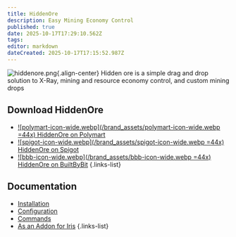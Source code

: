 ```yaml
---
title: HiddenOre
description: Easy Mining Economy Control
published: true
date: 2025-10-17T17:29:10.562Z
tags: 
editor: markdown
dateCreated: 2025-10-17T17:15:52.987Z
---
```


![hiddenore.png](/hiddenore_docs/hiddenore.png){.align-center}
Hidden ore is a simple drag and drop solution to X-Ray, mining and resource economy control, and custom mining drops


## Download HiddenOre
- [![polymart-icon-wide.webp](/brand_assets/polymart-icon-wide.webp =44x) HiddenOre on Polymart]()
- [![spigot-icon-wide.webp](/brand_assets/spigot-icon-wide.webp =44x) HiddenOre on Spigot]()
- [![bbb-icon-wide.webp](/brand_assets/bbb-icon-wide.webp =44x) HiddenOre on BuiltByBit]() 
{.links-list}


## Documentation
- [Installation](/doc/hiddenore/install)
- [Configuration](/doc/hiddenore/config)
- [Commands](/doc/hiddenore/commands)
- [As an Addon for Iris](/doc/hiddenore/with-iris) 
{.links-list}